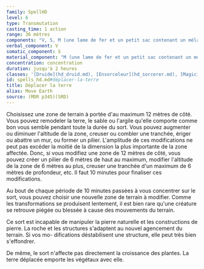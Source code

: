 ```yaml
---
family: SpellHD
level: 6
type: Transmutation
casting_time: 1 action
range: 36 mètres
components: "V, S, M (une lame de fer et un petit sac contenant un mélange de terres : de l'argile, du terreau et du sable)"
verbal_component: V
somatic_component: S
material_component: "M (une lame de fer et un petit sac contenant un mélange de terres : de l'argile, du terreau et du sable)"
concentration: concentration
duration: jusqu'à 2 heures
classes: '[Druide](hd_druid.md), [Ensorceleur](hd_sorcerer.md), [Magicien](hd_wizard.md)'
id: spells_hd.md#déplacer-la-terre
title: Déplacer la terre
alias: Move Earth
source: (MDR p345)(SRD)
---
```


Choisissez une zone de terrain à portée d'au maximum 12 mètres de côté. Vous pouvez remodeler la terre, le sable ou l'argile qu'elle comporte comme bon vous semble pendant toute la durée du sort. Vous pouvez augmenter ou diminuer l'altitude de la zone, creuser ou combler une tranchée, ériger ou abattre un mur, ou former un pilier. L'amplitude de ces modifications ne peut pas excéder la moitié de la dimension la plus importante de la zone affectée. Donc, si vous modifiez une zone de 12 mètres de côté, vous pouvez créer un pilier de 6 mètres de haut au maximum, modifier l'altitude de la zone de 6 mètres au plus, creuser une tranchée d'un maximum de 6 mètres de profondeur, etc. Il faut 10 minutes pour finaliser ces modifications.

Au bout de chaque période de 10 minutes passées à vous concentrer sur le sort, vous pouvez choisir une nouvelle zone de terrain à modifier. Comme les transformations se produisent lentement, il est bien rare qu'une créature se retrouve piégée ou blessée à cause des mouvements du terrain.

Ce sort est incapable de manipuler la pierre naturelle et les constructions de pierre. La roche et les structures s'adaptent au nouvel agencement du terrain. Si vos mo- difications déstabilisent une structure, elle peut très bien s'effondrer.

De même, le sort n'affecte pas directement la croissance des plantes. La terre déplacée emporte les végétaux avec elle.


